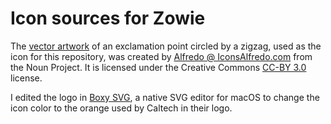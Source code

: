 Icon sources for Zowie
======================

The [vector artwork](https://thenounproject.com/term/tag-exclamation-point/326951/) of an exclamation point circled by a zigzag, used as the icon for this repository, was created by  [Alfredo @ IconsAlfredo.com](https://thenounproject.com/AlfredoCreates/) from the Noun Project.  It is licensed under the Creative Commons [CC-BY 3.0](https://creativecommons.org/licenses/by/3.0/) license.

I edited the logo in [Boxy SVG](https://boxy-svg.com), a native SVG editor for macOS to change the icon color to the orange used by Caltech in their logo.

